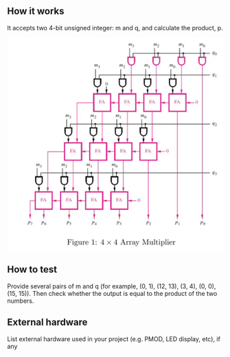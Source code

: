 <!---

This file is used to generate your project datasheet. Please fill in the information below and delete any unused
sections.

You can also include images in this folder and reference them in the markdown. Each image must be less than
512 kb in size, and the combined size of all images must be less than 1 MB.
-->

## How it works

It accepts two 4-bit unsigned integer: m and q, and calculate the product, p.

![alt text](image.png)

## How to test

Provide several pairs of m and q (for example, (0, 1), (12, 13), (3, 4), (0, 0), (15, 15)). Then check whether the output is equal to the product of the two numbers.

## External hardware

List external hardware used in your project (e.g. PMOD, LED display, etc), if any